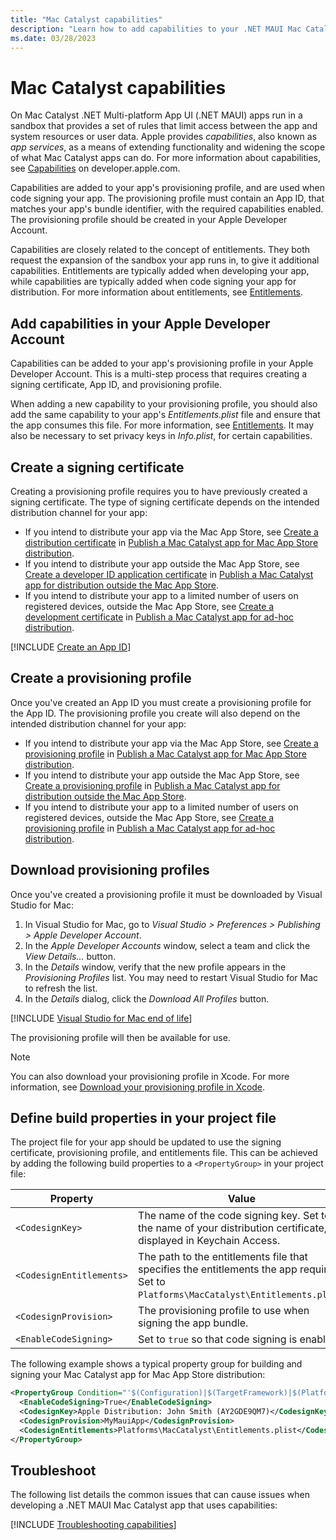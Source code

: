 ```yaml
---
title: "Mac Catalyst capabilities"
description: "Learn how to add capabilities to your .NET MAUI Mac Catalyst app's provisioning profile, to code sign your app."
ms.date: 03/28/2023
---
```


# Mac Catalyst capabilities

On Mac Catalyst .NET Multi-platform App UI (.NET MAUI) apps run in a sandbox that provides a set of rules that limit access between the app and system resources or user data. Apple provides *capabilities*, also known as *app services*, as a means of extending functionality and widening the scope of what Mac Catalyst apps can do. For more information about capabilities, see [Capabilities](https://developer.apple.com/documentation/xcode/capabilities) on developer.apple.com.

Capabilities are added to your app's provisioning profile, and are used when code signing your app. The provisioning profile must contain an App ID, that matches your app's bundle identifier, with the required capabilities enabled. The provisioning profile should be created in your Apple Developer Account.

Capabilities are closely related to the concept of entitlements. They both request the expansion of the sandbox your app runs in, to give it additional capabilities. Entitlements are typically added when developing your app, while capabilities are typically added when code signing your app for distribution. For more information about entitlements, see [Entitlements](entitlements.md).

## Add capabilities in your Apple Developer Account

Capabilities can be added to your app's provisioning profile in your Apple Developer Account. This is a multi-step process that requires creating a signing certificate, App ID, and provisioning profile.

When adding a new capability to your provisioning profile, you should also add the same capability to your app's *Entitlements.plist* file and ensure that the app consumes this file. For more information, see [Entitlements](entitlements.md). It may also be necessary to set privacy keys in *Info.plist*, for certain capabilities.

## Create a signing certificate

Creating a provisioning profile requires you to have previously created a signing certificate. The type of signing certificate depends on the intended distribution channel for your app:

- If you intend to distribute your app via the Mac App Store, see [Create a distribution certificate](~/mac-catalyst/deployment/publish-app-store.md#create-a-distribution-certificate) in [Publish a Mac Catalyst app for Mac App Store distribution](~/mac-catalyst/deployment/publish-app-store.md).
- If you intend to distribute your app outside the Mac App Store, see [Create a developer ID application certificate](~/mac-catalyst/deployment/publish-outside-app-store.md#create-a-developer-id-application-certificate) in [Publish a Mac Catalyst app for distribution outside the Mac App Store](~/mac-catalyst/deployment/publish-outside-app-store.md).
- If you intend to distribute your app to a limited number of users on registered devices, outside the Mac App Store, see [Create a development certificate](~/mac-catalyst/deployment/publish-ad-hoc.md#create-a-development-certificate) in [Publish a Mac Catalyst app for ad-hoc distribution](~/mac-catalyst/deployment/publish-ad-hoc.md).

[!INCLUDE [Create an App ID](../macios/includes/capabilities-create-app-id.md)]

## Create a provisioning profile

Once you've created an App ID you must create a provisioning profile for the App ID. The provisioning profile you create will also depend on the intended distribution channel for your app:

- If you intend to distribute your app via the Mac App Store, see [Create a provisioning profile](~/mac-catalyst/deployment/publish-app-store.md#create-a-provisioning-profile) in [Publish a Mac Catalyst app for Mac App Store distribution](~/mac-catalyst/deployment/publish-app-store.md).
- If you intend to distribute your app outside the Mac App Store, see [Create a provisioning profile](~/mac-catalyst/deployment/publish-outside-app-store.md#create-a-provisioning-profile) in [Publish a Mac Catalyst app for distribution outside the Mac App Store](~/mac-catalyst/deployment/publish-outside-app-store.md).
- If you intend to distribute your app to a limited number of users on registered devices, outside the Mac App Store, see [Create a provisioning profile](~/mac-catalyst/deployment/publish-ad-hoc.md#create-a-provisioning-profile) in [Publish a Mac Catalyst app for ad-hoc distribution](~/mac-catalyst/deployment/publish-ad-hoc.md).

## Download provisioning profiles

Once you've created a provisioning profile it must be downloaded by Visual Studio for Mac:

1. In Visual Studio for Mac, go to *Visual Studio > Preferences > Publishing > Apple Developer Account*.
1. In the *Apple Developer Accounts* window, select a team and click the *View Details...* button.
1. In the *Details* window, verify that the new profile appears in the *Provisioning Profiles* list. You may need to restart Visual Studio for Mac to refresh the list.
1. In the *Details* dialog, click the *Download All Profiles* button.

[!INCLUDE [Visual Studio for Mac end of life](~/includes/vsmac-eol.md)]

The provisioning profile will then be available for use.

> [!NOTE]
> You can also download your provisioning profile in Xcode. For more information, see [Download your provisioning profile in Xcode](~/mac-catalyst/deployment/publish-app-store.md#download-your-provisioning-profile-in-xcode).

## Define build properties in your project file

The project file for your app should be updated to use the signing certificate, provisioning profile, and entitlements file. This can be achieved by adding the following build properties to a `<PropertyGroup>` in your project file:

| Property                    | Value                                                                                           |
|-----------------------------|-------------------------------------------------------------------------------------------------|
| `<CodesignKey>`             | The name of the code signing key. Set to the name of your distribution certificate, as displayed in Keychain Access. |
| `<CodesignEntitlements>`    | The path to the entitlements file that specifies the entitlements the app requires. Set to `Platforms\MacCatalyst\Entitlements.plist`. |
| `<CodesignProvision>`       | The provisioning profile to use when signing the app bundle. |
| `<EnableCodeSigning>`       | Set to `true` so that code signing is enabled.                                                  |

The following example shows a typical property group for building and signing your Mac Catalyst app for Mac App Store distribution:

```xml
<PropertyGroup Condition="'$(Configuration)|$(TargetFramework)|$(Platform)'=='Release|net7.0-maccatalyst|AnyCPU'">
  <EnableCodeSigning>True</EnableCodeSigning>
  <CodesignKey>Apple Distribution: John Smith (AY2GDE9QM7)</CodesignKey>
  <CodesignProvision>MyMauiApp</CodesignProvision>
  <CodesignEntitlements>Platforms\MacCatalyst\Entitlements.plist</CodesignEntitlements>
</PropertyGroup>
```

## Troubleshoot

The following list details the common issues that can cause issues when developing a .NET MAUI Mac Catalyst app that uses capabilities:

[!INCLUDE [Troubleshooting capabilities](../macios/includes/troubleshooting-capabilities.md)]
